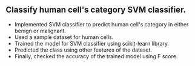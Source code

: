 ## Classify human cell's category SVM classifier.
- Implemented SVM classifier to predict human cell's category in either benign or malignant.
- Used a sample dataset for human cells. 
- Trained the model for SVM classifier using scikit-learn library.
- Predicted the class using other features of the dataset.
- Finally, checked the accuracy of the trained model using F score.
